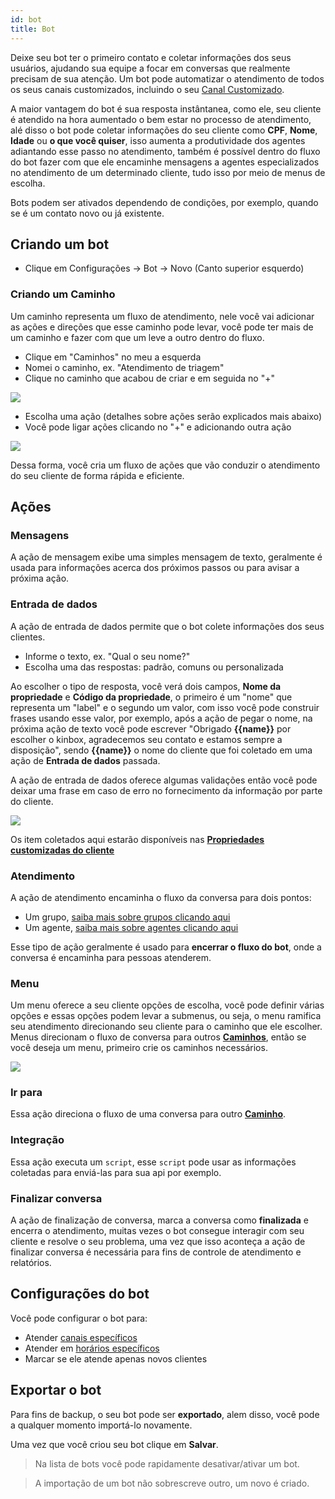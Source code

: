 ```yaml
---
id: bot
title: Bot
---
```


Deixe seu bot ter o primeiro contato e coletar informações dos seus usuários, ajudando sua equipe a focar em conversas que realmente precisam de sua atenção. Um bot pode automatizar o atendimento de todos os seus canais customizados, incluindo o seu [Canal Customizado](/docs/guides/add-channel-custom).

A maior vantagem do bot é sua resposta instântanea, como ele, seu cliente é atendido na hora aumentado o bem estar no processo de atendimento, alé disso o bot pode coletar informações do seu cliente como **CPF**, **Nome**, **Idade** ou **o que você quiser**, isso aumenta a produtividade dos agentes adiantando esse passo no atendimento, também é possível dentro do fluxo do bot fazer com que ele encaminhe mensagens a agentes especializados no atendimento de um determinado cliente, tudo isso por meio de menus de escolha.
<!-- ![](../../img/plugin/add-plugin.PNG) -->

Bots podem ser ativados dependendo de condições, por exemplo, quando se é um contato novo ou já existente.

## Criando um bot

- Clique em Configurações -> Bot -> Novo (Canto superior esquerdo)

### Criando um Caminho
Um caminho representa um fluxo de atendimento, nele você vai adicionar as ações e direções que esse caminho pode levar, você pode ter mais de um caminho e fazer com que um leve a outro dentro do fluxo.

- Clique em "Caminhos" no meu a esquerda
- Nomei o caminho, ex. "Atendimento de triagem"
- Clique no caminho que acabou de criar e em seguida no "+"

![](../../img/bot/actions.png)

- Escolha uma ação (detalhes sobre ações serão explicados mais abaixo)
- Você pode ligar ações clicando no "+" e adicionando outra ação

![](../../img/bot/actions_link.png)

Dessa forma, você cria um fluxo de ações que vão conduzir o atendimento do seu cliente de forma rápida e eficiente.

## Ações

### Mensagens
A ação de mensagem exibe uma simples mensagem de texto, geralmente é usada para informações acerca dos próximos passos ou para avisar a próxima ação.

### Entrada de dados
A ação de entrada de dados permite que o bot colete informações dos seus clientes.
- Informe o texto, ex. "Qual o seu nome?"
- Escolha uma das respostas: padrão, comuns ou personalizada
    
Ao escolher o tipo de resposta, você verá dois campos, **Nome da propriedade** e **Código da propriedade**, o primeiro é um "nome" que representa um "label" e o segundo um valor, com isso você pode construir frases usando esse valor, por exemplo, após a ação de pegar o nome, na próxima ação de texto você pode escrever "Obrigado **{{name}}** por escolher o kinbox, agradecemos seu contato e estamos sempre a disposição", sendo **{{name}}** o nome do cliente que foi coletado em uma ação de **Entrada de dados** passada.

A ação de entrada de dados oferece algumas validações então você pode deixar uma frase em caso de erro no fornecimento da informação por parte do cliente.

![](../../img/bot/actions_input.png)

Os item coletados aqui estarão disponíveis nas **[Propriedades customizadas do cliente](/docs/guides/custom-props)**

### Atendimento
A ação de atendimento encaminha o fluxo da conversa para dois pontos:
- Um grupo, [saiba mais sobre grupos clicando aqui](/docs/guides/groups)
- Um agente, [saiba mais sobre agentes clicando aqui](/docs/guides/agents)

Esse tipo de ação geralmente é usado para **encerrar o fluxo do bot**, onde a conversa é encaminha para pessoas atenderem.

### Menu
Um menu oferece a seu cliente opções de escolha, você pode definir várias opções e essas opções podem levar a submenus, ou seja, o menu ramifica seu atendimento direcionando seu cliente para o caminho que ele escolher. Menus direcionam o fluxo de conversa para outros **[Caminhos](/docs/guides/bot#criando-um-caminho)**, então se você deseja um menu, primeiro crie os caminhos necessários.

![](../../img/bot/actions_menu.png)

### Ir para
Essa ação direciona o fluxo de uma conversa para outro **[Caminho](/docs/guides/bot#criando-um-caminho)**.

### Integração
Essa ação executa um `script`, esse `script` pode usar as informações coletadas para enviá-las para sua api por exemplo.

### Finalizar conversa
A ação de finalização de conversa, marca a conversa como **finalizada** e encerra o atendimento, muitas vezes o bot consegue interagir com seu cliente e resolve o seu problema, uma vez que isso aconteça a ação de finalizar conversa é necessária para fins de controle de atendimento e relatórios.

## Configurações do bot
Você pode configurar o bot para:
- Atender [canais específicos](/docs/into/geting-started-channels)
- Atender em [horários específicos](/docs/guides/business-hours)
- Marcar se ele atende apenas novos clientes

## Exportar o bot
Para fins de backup, o seu bot pode ser **exportado**, alem disso, você pode a qualquer momento importá-lo novamente.

Uma vez que você criou seu bot clique em **Salvar**.
>Na lista de bots você pode rapidamente desativar/ativar um bot.

>A importação de um bot não sobrescreve outro, um novo é criado.